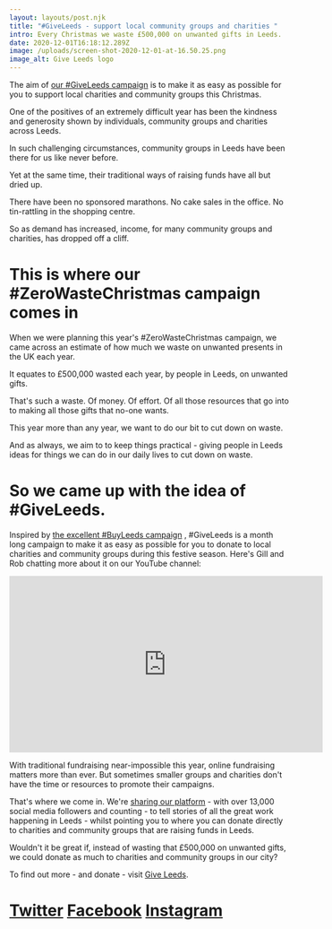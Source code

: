 ```yaml
---
layout: layouts/post.njk
title: "#GiveLeeds - support local community groups and charities "
intro: Every Christmas we waste £500,000 on unwanted gifts in Leeds.
date: 2020-12-01T16:18:12.289Z
image: /uploads/screen-shot-2020-12-01-at-16.50.25.png
image_alt: Give Leeds logo
---
```

The aim of [our #GiveLeeds campaign](https://giveleeds.org.uk/) is to make it as easy as possible for you to support local charities and community groups this Christmas.

One of the positives of an extremely difficult year has been the kindness and generosity shown by individuals, community groups and charities across Leeds.

In such challenging circumstances, community groups in Leeds have been there for us like never before.

Yet at the same time, their traditional ways of raising funds have all but dried up.

There have been no sponsored marathons.  No cake sales in the office.  No tin-rattling in the shopping centre.

So as demand has increased, income, for many community groups and charities, has dropped off a cliff.

# This is where our #ZeroWasteChristmas campaign comes in

When we were planning this year's #ZeroWasteChristmas campaign, we came across an estimate of how much we waste on unwanted presents in the UK each year.  

It equates to £500,000 wasted each year, by people in Leeds, on unwanted gifts.

That's such a waste.  Of money.  Of effort.  Of all those resources that go into to making all those gifts that no-one wants. 

This year more than any year, we want to do our bit to cut down on waste.

And as always, we aim to to keep things practical - giving people in Leeds ideas for things we can do in our daily lives to cut down on waste.

# So we came up with the idea of #GiveLeeds.

Inspired by [the excellent #BuyLeeds campaign](https://twitter.com/buyleeds) , #GiveLeeds is a month long campaign to make it as easy as possible for you to donate to local charities and community groups during this festive season.  Here's Gill and Rob chatting more about it on our YouTube channel:

<iframe width="560" height="315" src="https://www.youtube.com/embed/9mbZrkf1Qyc?start=6" frameborder="0" allow="accelerometer; autoplay; clipboard-write; encrypted-media; gyroscope; picture-in-picture" allowfullscreen></iframe>

With traditional fundraising near-impossible this year, online fundraising matters more than ever.  But sometimes smaller groups and charities don't have the time or resources to promote their campaigns.

That's where we come in.  We're [sharing our platform](https://giveleeds.org.uk/) - with over 13,000 social media followers and counting - to tell stories of all the great work happening in Leeds - whilst pointing you to where you can donate directly to charities and community groups that are raising funds in Leeds.

Wouldn't it be great if, instead of wasting that £500,000 on unwanted gifts, we could donate as much to charities and community groups in our city?  

To find out more - and donate - visit [Give Leeds](https://giveleeds.org.uk/).  

# [Twitter](https://twitter.com/giveleeds) [Facebook](https://www.facebook.com/GiveLeeds/)  [Instagram](https://www.instagram.com/giveleeds/)